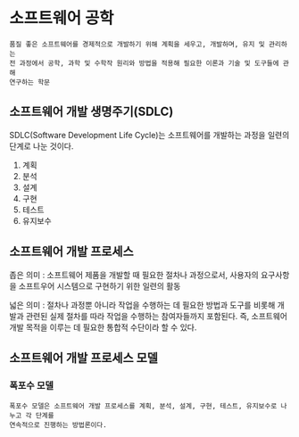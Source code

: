# 소프트웨어 공학

```
품질 좋은 소프트웨어를 경제적으로 개발하기 위해 계획을 세우고, 개발하며, 유지 및 관리하는
전 과정에서 공학, 과학 및 수학작 원리와 방법을 적용해 필요한 이론과 기술 및 도구들에 관해
연구하는 학문
```

## 소프트웨어 개발 생명주기(SDLC)

SDLC(Software Development Life Cycle)는 소프트웨어를 개발하는 과정을 일련의 단계로 나눈 것이다.

1. 계획
2. 분석
3. 설계
4. 구현
5. 테스트
6. 유지보수

## 소프트웨어 개발 프로세스

좁은 의미 : 소프트웨어 제품을 개발할 때 필요한 절차나 과정으로서, 사용자의 요구사항을 소프트우어 시스템으로 구현하기 위한 일련의 활동

넓은 의미 : 절차나 과정뿐 아니라 작업을 수행하는 데 필요한 방법과 도구를 비롯해 개발과 관련된 실제 절차를 따라 작업을 수행하는 참여자들까지 포함된다.
즉, 소프트웨어 개발 목적을 이루는 데 필요한 통합적 수단이라 할 수 있다.

## 소프트웨어 개발 프로세스 모델

### 폭포수 모델

```
폭포수 모델은 소프트웨어 개발 프로세스를 계획, 분석, 설계, 구현, 테스트, 유지보수로 나누고 각 단계를
연속적으로 진행하는 방법론이다.
```




